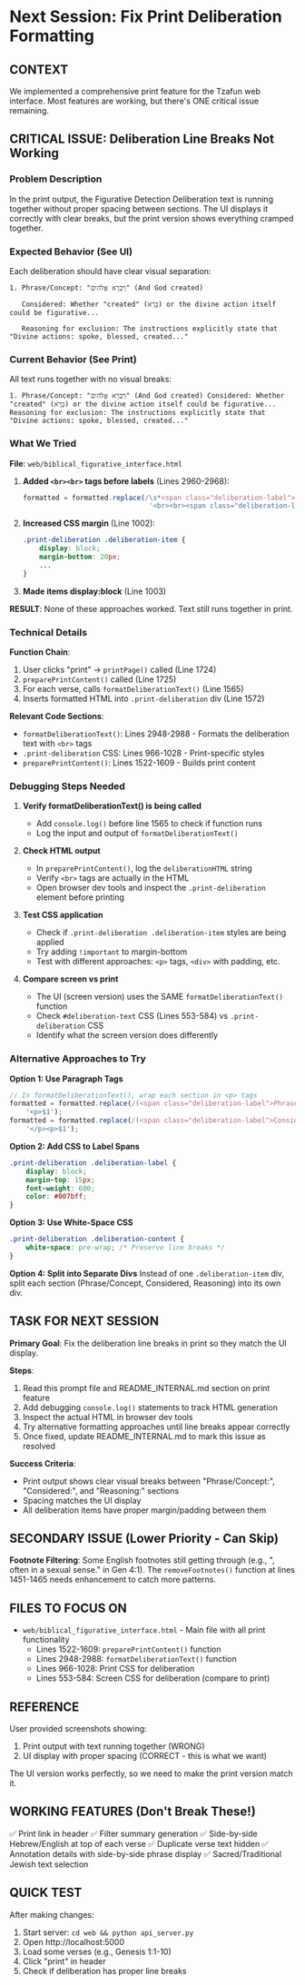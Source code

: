 # Next Session: Fix Print Deliberation Formatting

## CONTEXT
We implemented a comprehensive print feature for the Tzafun web interface. Most features are working, but there's ONE critical issue remaining.

## CRITICAL ISSUE: Deliberation Line Breaks Not Working

### Problem Description
In the print output, the Figurative Detection Deliberation text is running together without proper spacing between sections. The UI displays it correctly with clear breaks, but the print version shows everything cramped together.

### Expected Behavior (See UI)
Each deliberation should have clear visual separation:
```
1. Phrase/Concept: "וַיִּבְרָא אֱלֹהִים" (And God created)

   Considered: Whether "created" (בָּרָא) or the divine action itself could be figurative...

   Reasoning for exclusion: The instructions explicitly state that "Divine actions: spoke, blessed, created..."
```

### Current Behavior (See Print)
All text runs together with no visual breaks:
```
1. Phrase/Concept: "וַיִּבְרָא אֱלֹהִים" (And God created) Considered: Whether "created" (בָּרָא) or the divine action itself could be figurative... Reasoning for exclusion: The instructions explicitly state that "Divine actions: spoke, blessed, created..."
```

### What We Tried
**File**: `web/biblical_figurative_interface.html`

1. **Added `<br><br>` tags before labels** (Lines 2960-2968):
   ```javascript
   formatted = formatted.replace(/\s*<span class="deliberation-label">Considered:<\/span>/g,
                                  '<br><br><span class="deliberation-label">Considered:</span>');
   ```

2. **Increased CSS margin** (Line 1002):
   ```css
   .print-deliberation .deliberation-item {
       display: block;
       margin-bottom: 20px;
       ...
   }
   ```

3. **Made items display:block** (Line 1003)

**RESULT**: None of these approaches worked. Text still runs together in print.

### Technical Details

**Function Chain**:
1. User clicks "print" → `printPage()` called (Line 1724)
2. `preparePrintContent()` called (Line 1725)
3. For each verse, calls `formatDeliberationText()` (Line 1565)
4. Inserts formatted HTML into `.print-deliberation` div (Line 1572)

**Relevant Code Sections**:
- `formatDeliberationText()`: Lines 2948-2988 - Formats the deliberation text with `<br>` tags
- `.print-deliberation` CSS: Lines 966-1028 - Print-specific styles
- `preparePrintContent()`: Lines 1522-1609 - Builds print content

### Debugging Steps Needed

1. **Verify formatDeliberationText() is being called**
   - Add `console.log()` before line 1565 to check if function runs
   - Log the input and output of `formatDeliberationText()`

2. **Check HTML output**
   - In `preparePrintContent()`, log the `deliberationHTML` string
   - Verify `<br>` tags are actually in the HTML
   - Open browser dev tools and inspect the `.print-deliberation` element before printing

3. **Test CSS application**
   - Check if `.print-deliberation .deliberation-item` styles are being applied
   - Try adding `!important` to margin-bottom
   - Test with different approaches: `<p>` tags, `<div>` with padding, etc.

4. **Compare screen vs print**
   - The UI (screen version) uses the SAME `formatDeliberationText()` function
   - Check `#deliberation-text` CSS (Lines 553-584) vs `.print-deliberation` CSS
   - Identify what the screen version does differently

### Alternative Approaches to Try

**Option 1: Use Paragraph Tags**
```javascript
// In formatDeliberationText(), wrap each section in <p> tags
formatted = formatted.replace(/(<span class="deliberation-label">Phrase\/Concept:<\/span>)/g,
    '<p>$1');
formatted = formatted.replace(/(<span class="deliberation-label">Considered:<\/span>)/g,
    '</p><p>$1');
```

**Option 2: Add CSS to Label Spans**
```css
.print-deliberation .deliberation-label {
    display: block;
    margin-top: 15px;
    font-weight: 600;
    color: #007bff;
}
```

**Option 3: Use White-Space CSS**
```css
.print-deliberation .deliberation-content {
    white-space: pre-wrap; /* Preserve line breaks */
}
```

**Option 4: Split into Separate Divs**
Instead of one `.deliberation-item` div, split each section (Phrase/Concept, Considered, Reasoning) into its own div.

## TASK FOR NEXT SESSION

**Primary Goal**: Fix the deliberation line breaks in print so they match the UI display.

**Steps**:
1. Read this prompt file and README_INTERNAL.md section on print feature
2. Add debugging `console.log()` statements to track HTML generation
3. Inspect the actual HTML in browser dev tools
4. Try alternative formatting approaches until line breaks appear correctly
5. Once fixed, update README_INTERNAL.md to mark this issue as resolved

**Success Criteria**:
- Print output shows clear visual breaks between "Phrase/Concept:", "Considered:", and "Reasoning:" sections
- Spacing matches the UI display
- All deliberation items have proper margin/padding between them

## SECONDARY ISSUE (Lower Priority - Can Skip)

**Footnote Filtering**: Some English footnotes still getting through (e.g., ", often in a sexual sense." in Gen 4:1). The `removeFootnotes()` function at lines 1451-1465 needs enhancement to catch more patterns.

## FILES TO FOCUS ON

- `web/biblical_figurative_interface.html` - Main file with all print functionality
  - Lines 1522-1609: `preparePrintContent()` function
  - Lines 2948-2988: `formatDeliberationText()` function
  - Lines 966-1028: Print CSS for deliberation
  - Lines 553-584: Screen CSS for deliberation (compare to print)

## REFERENCE

User provided screenshots showing:
1. Print output with text running together (WRONG)
2. UI display with proper spacing (CORRECT - this is what we want)

The UI version works perfectly, so we need to make the print version match it.

## WORKING FEATURES (Don't Break These!)

✅ Print link in header
✅ Filter summary generation
✅ Side-by-side Hebrew/English at top of each verse
✅ Duplicate verse text hidden
✅ Annotation details with side-by-side phrase display
✅ Sacred/Traditional Jewish text selection

## QUICK TEST

After making changes:
1. Start server: `cd web && python api_server.py`
2. Open http://localhost:5000
3. Load some verses (e.g., Genesis 1:1-10)
4. Click "print" in header
5. Check if deliberation has proper line breaks
